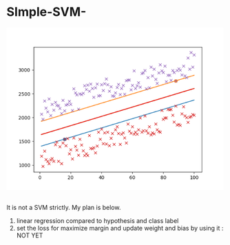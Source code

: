 # SImple-SVM-
![](myplot.png)

## 
It is not a SVM strictly.
My plan is below.
1. linear regression compared to hypothesis and class label
2. set the loss for maximize margin and update weight and bias by using it : NOT YET
